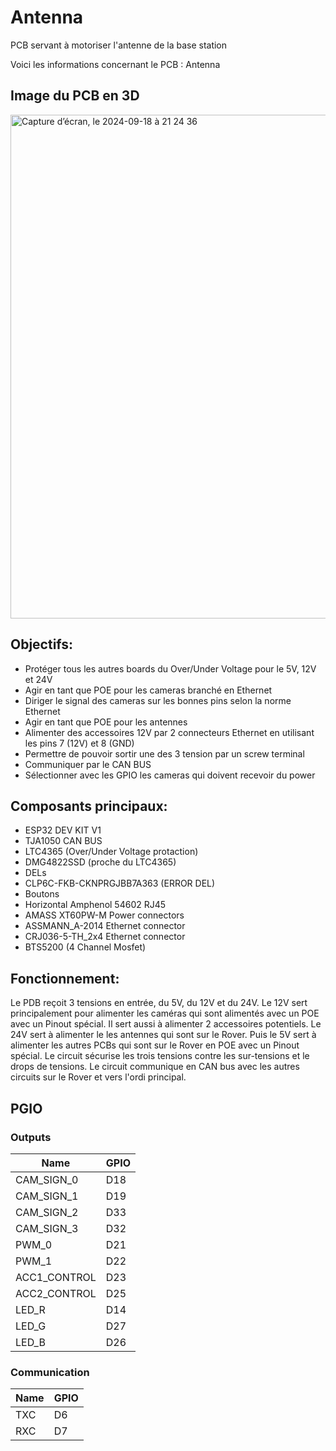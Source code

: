 # Antenna
PCB servant à motoriser l'antenne de la base station

Voici les informations concernant le PCB : Antenna

## Image du PCB en 3D
<img width="806" alt="Capture d’écran, le 2024-09-18 à 21 24 36" src="https://github.com/user-attachments/assets/1bbfc948-2faf-49ae-a5de-819917863088">

## Objectifs:
* Protéger tous les autres boards du Over/Under Voltage pour le 5V, 12V et 24V
* Agir en tant que POE pour les cameras branché en Ethernet
* Diriger le signal des cameras sur les bonnes pins selon la norme Ethernet
* Agir en tant que POE pour les antennes
* Alimenter des accessoires 12V par 2 connecteurs Ethernet en utilisant les pins 7 (12V) et 8 (GND)
* Permettre de pouvoir sortir une des 3 tension par un screw terminal
* Communiquer par le CAN BUS
* Sélectionner avec les GPIO les cameras qui doivent recevoir du power


## Composants principaux:
* ESP32 DEV KIT V1
* TJA1050 CAN BUS
* LTC4365 (Over/Under Voltage protaction)
* DMG4822SSD (proche du LTC4365)
* DELs
* CLP6C-FKB-CKNPRGJBB7A363 (ERROR DEL)
* Boutons
* Horizontal Amphenol 54602 RJ45
* AMASS XT60PW-M Power connectors
* ASSMANN_A-2014 Ethernet connector
* CRJ036-5-TH_2x4 Ethernet connector
* BTS5200 (4 Channel Mosfet)

## Fonctionnement:
Le PDB reçoit 3 tensions en entrée, du 5V, du 12V et du 24V.
Le 12V sert principalement pour alimenter les caméras qui sont alimentés avec un POE avec un Pinout spécial. Il sert aussi à alimenter 2 accessoires potentiels.
Le 24V sert à alimenter le les antennes qui sont sur le Rover.
Puis le 5V sert à alimenter les autres PCBs qui sont sur le Rover en POE avec un Pinout spécial. 
Le circuit sécurise les trois tensions contre les sur-tensions et le drops de tensions.
Le circuit communique en CAN bus avec les autres circuits sur le Rover et vers l'ordi principal.

## PGIO
### Outputs

Name         | GPIO
---          | ---
CAM_SIGN_0   | D18
CAM_SIGN_1   | D19
CAM_SIGN_2   | D33
CAM_SIGN_3   | D32
PWM_0        | D21
PWM_1        | D22
ACC1_CONTROL | D23
ACC2_CONTROL | D25
LED_R        | D14
LED_G        | D27
LED_B        | D26

### Communication

Name    | GPIO
---     | ---
TXC    | D6
RXC    | D7
